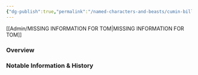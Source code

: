 ```yaml
---
{"dg-publish":true,"permalink":"/named-characters-and-beasts/cumin-billington/","tags":["NPC"],"updated":"2025-02-02T19:07:15.159+00:00"}
---
```


[[Admin/MISSING INFORMATION FOR TOM\|MISSING INFORMATION FOR TOM]]
### Overview


### Notable Information & History 
